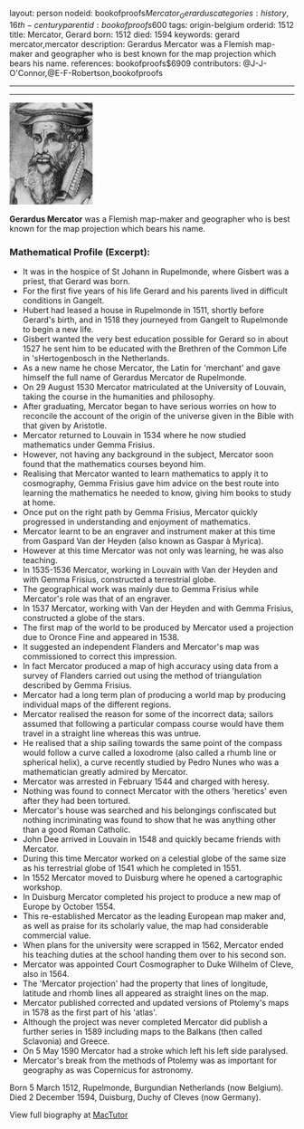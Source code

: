 layout: person
nodeid: bookofproofs$Mercator_Gerardus
categories: history,16th-century
parentid: bookofproofs$600
tags: origin-belgium
orderid: 1512
title: Mercator, Gerard
born: 1512
died: 1594
keywords: gerard mercator,mercator
description: Gerardus Mercator was a Flemish map-maker and geographer who is best known for the map projection which bears his name.
references: bookofproofs$6909
contributors: @J-J-O'Connor,@E-F-Robertson,bookofproofs

---



---

![Mercator_Gerardus.jpg](https://github.com/bookofproofs/bookofproofs.github.io/blob/main/_sources/_assets/images/portraits/Mercator_Gerardus.jpg?raw=true)

**Gerardus Mercator** was a Flemish map-maker and geographer who is best known for the map projection which bears his name.

### Mathematical Profile (Excerpt):
* It was in the hospice of St Johann in Rupelmonde, where Gisbert was a priest, that Gerard was born.
* For the first five years of his life Gerard and his parents lived in difficult conditions in Gangelt.
* Hubert had leased a house in Rupelmonde in 1511, shortly before Gerard's birth, and in 1518 they journeyed from Gangelt to Rupelmonde to begin a new life.
* Gisbert wanted the very best education possible for Gerard so in about 1527 he sent him to be educated with the Brethren of the Common Life in 'sHertogenbosch in the Netherlands.
* As a new name he chose Mercator, the Latin for 'merchant' and gave himself the full name of Gerardus Mercator de Rupelmonde.
* On 29 August 1530 Mercator matriculated at the University of Louvain, taking the course in the humanities and philosophy.
* After graduating, Mercator began to have serious worries on how to reconcile the account of the origin of the universe given in the Bible with that given by Aristotle.
* Mercator returned to Louvain in 1534 where he now studied mathematics under Gemma Frisius.
* However, not having any background in the subject, Mercator soon found that the mathematics courses beyond him.
* Realising that Mercator wanted to learn mathematics to apply it to cosmography, Gemma Frisius gave him advice on the best route into learning the mathematics he needed to know, giving him books to study at home.
* Once put on the right path by Gemma Frisius, Mercator quickly progressed in understanding and enjoyment of mathematics.
* Mercator learnt to be an engraver and instrument maker at this time from Gaspard Van der Heyden (also known as Gaspar à Myrica).
* However at this time Mercator was not only was learning, he was also teaching.
* In 1535-1536 Mercator, working in Louvain with Van der Heyden and with Gemma Frisius, constructed a terrestrial globe.
* The geographical work was mainly due to Gemma Frisius while Mercator's role was that of an engraver.
* In 1537 Mercator, working with Van der Heyden and with Gemma Frisius, constructed a globe of the stars.
* The first map of the world to be produced by Mercator used a projection due to Oronce Fine and appeared in 1538.
* It suggested an independent Flanders and Mercator's map was commissioned to correct this impression.
* In fact Mercator produced a map of high accuracy using data from a survey of Flanders carried out using the method of triangulation described by Gemma Frisius.
* Mercator had a long term plan of producing a world map by producing individual maps of the different regions.
* Mercator realised the reason for some of the incorrect data; sailors assumed that following a particular compass course would have them travel in a straight line whereas this was untrue.
* He realised that a ship sailing towards the same point of the compass would follow a curve called a loxodrome (also called a rhumb line or spherical helix), a curve recently studied by Pedro Nunes who was a mathematician greatly admired by Mercator.
* Mercator was arrested in February 1544 and charged with heresy.
* Nothing was found to connect Mercator with the others 'heretics' even after they had been tortured.
* Mercator's house was searched and his belongings confiscated but nothing incriminating was found to show that he was anything other than a good Roman Catholic.
* John Dee arrived in Louvain in 1548 and quickly became friends with Mercator.
* During this time Mercator worked on a celestial globe of the same size as his terrestrial globe of 1541 which he completed in 1551.
* In 1552 Mercator moved to Duisburg where he opened a cartographic workshop.
* In Duisburg Mercator completed his project to produce a new map of Europe by October 1554.
* This re-established Mercator as the leading European map maker and, as well as praise for its scholarly value, the map had considerable commercial value.
* When plans for the university were scrapped in 1562, Mercator ended his teaching duties at the school handing them over to his second son.
* Mercator was appointed Court Cosmographer to Duke Wilhelm of Cleve, also in 1564.
* The 'Mercator projection' had the property that lines of longitude, latitude and rhomb lines all appeared as straight lines on the map.
* Mercator published corrected and updated versions of Ptolemy's maps in 1578 as the first part of his 'atlas'.
* Although the project was never completed Mercator did publish a further series in 1589 including maps to the Balkans (then called Sclavonia) and Greece.
* On 5 May 1590 Mercator had a stroke which left his left side paralysed.
* Mercator's break from the methods of Ptolemy was as important for geography as was Copernicus for astronomy.

Born 5 March 1512, Rupelmonde, Burgundian Netherlands (now Belgium). Died 2 December 1594, Duisburg, Duchy of Cleves (now Germany).

View full biography at [MacTutor](https://mathshistory.st-andrews.ac.uk/Biographies/Mercator_Gerardus/)
